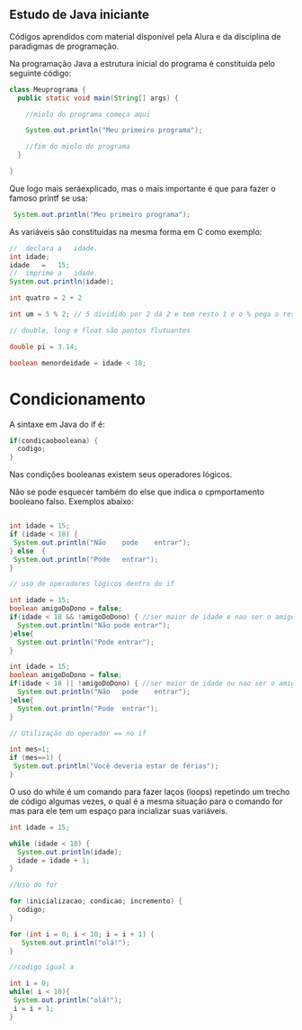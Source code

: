 ## Estudo de Java iniciante

Códigos aprendidos com material disponível pela Alura e da disciplina de paradigmas de programação. 

Na programação Java a estrutura inicial do programa é constituida pelo seguinte código: 

```Java
class Meuprograma {
  public static void main(String[] args) {

    //miolo do programa começa aqui 

    System.out.println("Meu primeiro programa");

    //fim do miolo do programa 
  }

}

```
Que logo mais seráexplicado, mas o mais importante é que para fazer o famoso printf se usa:


```Java
 System.out.println("Meu primeiro programa");
```

As variáveis são constituidas na mesma forma em C como exemplo: 

```Java
//	declara	a	idade.
int	idade;
idade	=	15;
//	imprime	a	idade.
System.out.println(idade);

int quatro = 2 + 2 

int um = 5 % 2; // 5 dividido por 2 dá 2 e tem resto 1 e o % pega o resto da divisão inteira 

// double, long e float são pontos flutuantes 

double pi = 3.14; 

boolean menordeidade = idade < 18;

```

# Condicionamento  

A sintaxe em Java do if é: 

```Java
if(condicaobooleana) {
  codigo;
}
```
Nas condições booleanas existem seus operadores lógicos.

Não se pode esquecer também do else que indica o cpmportamento booleano falso. Exemplos abaixo: 

```Java

int idade = 15;
if (idade < 18)	{
 System.out.println("Não	pode	entrar");
} else	{
 System.out.println("Pode	entrar");
}

// uso de operadores lógicos dentro do if 

int idade = 15; 
boolean amigoDoDono = false;
if(idade < 18 && !amigoDoDono) { //ser maior de idade e nao ser o amigo do dono) - vai dar não pode entrar 
  System.out.println("Não pode entrar");
}else{
  System.out.println("Pode entrar");
}

int idade = 15; 
boolean amigoDoDono = false;
if(idade < 18 || !amigoDoDono) { //ser maior de idade ou nao ser o amigo do dono) - vai dar não pode entrar 
  System.out.println("Não	pode	entrar");
}else{
  System.out.println("Pode	entrar");
}

// Utilização do operador == no if 

int mes=1;
if (mes==1) {
 System.out.println("Você deveria estar de férias");
}

```
O uso do while é um comando para fazer laços (loops) repetindo um trecho de código algumas vezes, o qual é a mesma situação para o comando for mas para ele tem um espaço para incializar suas variáveis. 

```Java
int idade = 15; 

while (idade < 18) {
  System.out.println(idade);
  idade = idade + 1;
}

//Uso do for 

for (inicializacao; condicao; incremento) {
  codigo;
}

for (int i = 0; i < 10; i = i + 1) {
   System.out.println("olá!");
}

//codigo igual a 

int i = 0;
while( i < 10){
 System.out.println("olá!");
 i = i + 1;
}
```
